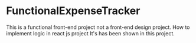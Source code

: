# FunctionalExpenseTracker
This is a functional front-end project not a front-end design project. How to implement logic in react js project It's has been shown in this project.
